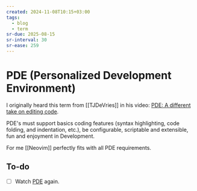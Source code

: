 ```yaml
---
created: 2024-11-08T10:15+03:00
tags:
  - blog
  - term
sr-due: 2025-08-15
sr-interval: 30
sr-ease: 259
---
```


# PDE (Personalized Development Environment)

I originally heard this term from [[TJDeVries]] in his video:
[PDE: A different take on editing code](https://www.youtube.com/watch?v=QMVIJhC9Veg).

PDE's must support basics coding features (syntax highlighting, code folding,
and indentation, etc.), be configurable, scriptable and extensible, fun and
enjoyment in Development.

For me [[Neovim]] perfectly fits with all PDE requirements.

## To-do

- [ ] Watch [PDE](https://www.youtube.com/watch?v=QMVIJhC9Veg) again.
